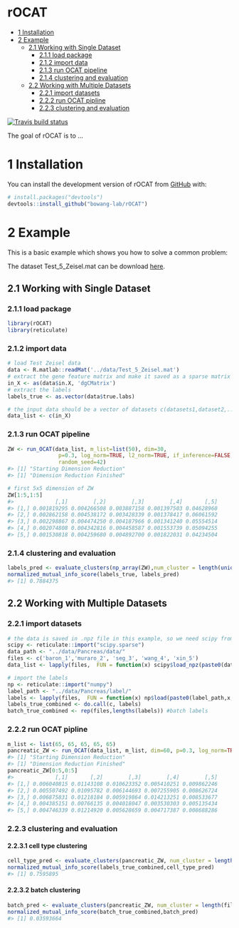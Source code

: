 rOCAT
================

-   [1 Installation](#1-installation)
-   [2 Example](#2-example)
    -   [2.1 Working with Single
        Dataset](#21-working-with-single-dataset)
        -   [2.1.1 load package](#211-load-package)
        -   [2.1.2 import data](#212-import-data)
        -   [2.1.3 run OCAT pipeline](#213-run-ocat-pipeline)
        -   [2.1.4 clustering and
            evaluation](#214-clustering-and-evaluation)
    -   [2.2 Working with Multiple
        Datasets](#22-working-with-multiple-datasets)
        -   [2.2.1 import datasets](#221-import-datasets)
        -   [2.2.2 run OCAT pipline](#222-run-ocat-pipline)
        -   [2.2.3 clustering and
            evaluation](#223-clustering-and-evaluation)

<!-- README.md is generated from README.Rmd. Please edit that file -->
<!-- badges: start -->

[![Travis build
status](https://travis-ci.com/bowang-lab/rOCAT.svg?branch=main)](https://travis-ci.com/bowang-lab/rOCAT)

<!-- badges: end -->

The goal of rOCAT is to …

# 1 Installation

You can install the development version of rOCAT from
[GitHub](https://github.com/bowang-lab/rOCAT) with:

``` r
# install.packages("devtools")
devtools::install_github("bowang-lab/rOCAT")
```

# 2 Example

This is a basic example which shows you how to solve a common problem:

The dataset Test_5\_Zeisel.mat can be download [here]().

## 2.1 Working with Single Dataset

### 2.1.1 load package

``` r
library(rOCAT)
library(reticulate)
```

### 2.1.2 import data

``` r
# load Test Zeisel data
data <- R.matlab::readMat('../data/Test_5_Zeisel.mat')
# extract the gene feature matrix and make it saved as a sparse matrix
in_X <- as(data$in.X, 'dgCMatrix')
# extract the labels
labels_true <- as.vector(data$true.labs)

# the input data should be a vector of datasets c(datasets1,dataset2,...)
data_list <- c(in_X)
```

### 2.1.3 run OCAT pipeline

``` r
ZW <- run_OCAT(data_list, m_list=list(50), dim=30, 
                p=0.3, log_norm=TRUE, l2_norm=TRUE, if_inference=FALSE, 
                random_seed=42)
#> [1] "Starting Dimension Reduction"
#> [1] "Dimension Reduction Finished"

# first 5x5 dimension of ZW
ZW[1:5,1:5]
#>             [,1]        [,2]        [,3]        [,4]       [,5]
#> [1,] 0.001819295 0.004266508 0.003887158 0.001397503 0.04628960
#> [2,] 0.002862158 0.004538172 0.003428339 0.001378417 0.06061592
#> [3,] 0.002298867 0.004474250 0.004187966 0.001341240 0.05554514
#> [4,] 0.002074808 0.004342816 0.004458587 0.001553739 0.05094255
#> [5,] 0.001530818 0.004259680 0.004892700 0.001822031 0.04234504
```

### 2.1.4 clustering and evaluation

``` r
labels_pred <- evaluate_clusters(np_array(ZW),num_cluster = length(unique(labels_true)))
normalized_mutual_info_score(labels_true, labels_pred)
#> [1] 0.7884375
```

## 2.2 Working with Multiple Datasets

### 2.2.1 import datasets

``` r
# the data is saved in .npz file in this example, so we need scipy from python to help read the data
scipy <- reticulate::import("scipy.sparse")
data_path <- "../data/Pancreas/data/"
files <- c('baron_1','muraro_2', 'seg_3', 'wang_4', 'xin_5')
data_list <- lapply(files,  FUN = function(x) scipy$load_npz(paste0(data_path,x,".npz")))

# import the labels
np <- reticulate::import("numpy") 
label_path <- "../data/Pancreas/label/"
labels <- lapply(files,  FUN = function(x) np$load(paste0(label_path,x,"_label.npy"),allow_pickle = TRUE))
labels_true_combined <- do.call(c, labels)
batch_true_combined <- rep(files,lengths(labels)) #batch labels 
```

### 2.2.2 run OCAT pipline

``` r
m_list <- list(65, 65, 65, 65, 65)
pancreatic_ZW <- run_OCAT(data_list, m_list, dim=60, p=0.3, log_norm=TRUE, l2_norm=TRUE)
#> [1] "Starting Dimension Reduction"
#> [1] "Dimension Reduction Finished"
pancreatic_ZW[0:5,0:5]
#>             [,1]       [,2]        [,3]        [,4]        [,5]
#> [1,] 0.006040815 0.01143108 0.010623352 0.005410251 0.009862246
#> [2,] 0.005507492 0.01095782 0.006144693 0.007255905 0.008626724
#> [3,] 0.006875831 0.01218184 0.005919864 0.014213251 0.008533677
#> [4,] 0.004385151 0.00766135 0.004018047 0.003530303 0.005135434
#> [5,] 0.004746339 0.01214920 0.005628659 0.004717387 0.008688286
```

### 2.2.3 clustering and evaluation

#### 2.2.3.1 cell type clustering

``` r
cell_type_pred <- evaluate_clusters(pancreatic_ZW, num_cluster = length(unique(labels_true_combined)))
normalized_mutual_info_score(labels_true_combined,cell_type_pred)
#> [1] 0.7595895
```

#### 2.2.3.2 batch clustering

``` r
batch_pred <- evaluate_clusters(pancreatic_ZW, num_cluster = length(files))
normalized_mutual_info_score(batch_true_combined,batch_pred)
#> [1] 0.03593664
```
